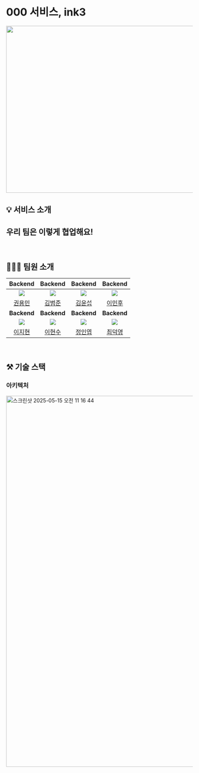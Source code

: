 # 000 서비스, **ink3**
<img src='' width="600" height="450" />

## 💡 서비스 소개


## 우리 팀은 이렇게 협업해요!


<br />

## 🧑🏻‍💻 팀원 소개

| **Backend** | **Backend** | **Backend** | **Backend** |
| :------: |  :------: |  :------: |  :------: |
| ![](https://github.com/moooooooonlight.png?size=430) | ![](https://github.com/junopo.png?size=150) | ![](https://github.com/KastanEr.png?size=420) | ![](https://github.com/snackcookie.png?size=150) |
| [권용민](https://github.com/moooooooonlight) | [김범준](https://github.com/junopo) | [김윤섭](https://github.com/KastanEr) | [이민후](https://github.com/snackcookie) |
| **Backend** | **Backend** | **Backend** | **Backend** |
| ![](https://github.com/Jihyun3478.png?size=400) | ![](https://github.com/neamoo.png?size=150) | ![](https://github.com/dusk1006.png?size=150) | ![](https://github.com/Messier333.png?size=420) |
| [이지현](https://github.com/Jihyun3478) | [이현수](https://github.com/neamoo) | [정인엽](https://github.com/Jihyun3478) | [최덕영](https://Messier333.com/neamoo) |

<br />

## ⚒️ 기술 스택
### 아키텍처
<img width="1000" alt="스크린샷 2025-05-15 오전 11 16 44" src="https://github.com/user-attachments/assets/834b7a43-4e7d-4b9b-ba50-7d0d53142d36" />


